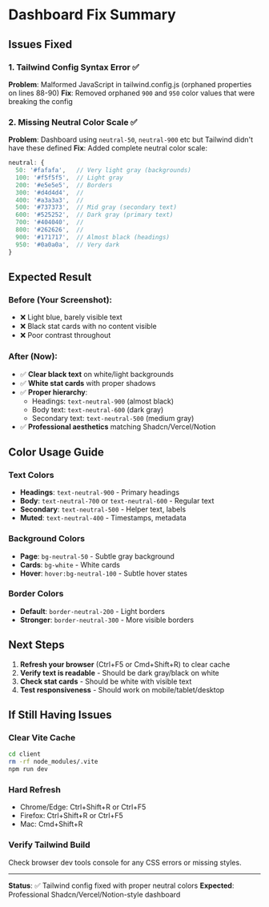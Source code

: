 # Dashboard Fix Summary

## Issues Fixed

### 1. Tailwind Config Syntax Error ✅
**Problem**: Malformed JavaScript in tailwind.config.js (orphaned properties on lines 88-90)
**Fix**: Removed orphaned `900` and `950` color values that were breaking the config

### 2. Missing Neutral Color Scale ✅
**Problem**: Dashboard using `neutral-50`, `neutral-900` etc but Tailwind didn't have these defined
**Fix**: Added complete neutral color scale:
```javascript
neutral: {
  50: '#fafafa',   // Very light gray (backgrounds)
  100: '#f5f5f5',  // Light gray
  200: '#e5e5e5',  // Borders
  300: '#d4d4d4',  //
  400: '#a3a3a3',  //
  500: '#737373',  // Mid gray (secondary text)
  600: '#525252',  // Dark gray (primary text)
  700: '#404040',  //
  800: '#262626',  //
  900: '#171717',  // Almost black (headings)
  950: '#0a0a0a',  // Very dark
}
```

## Expected Result

### Before (Your Screenshot):
- ❌ Light blue, barely visible text
- ❌ Black stat cards with no content visible
- ❌ Poor contrast throughout

### After (Now):
- ✅ **Clear black text** on white/light backgrounds
- ✅ **White stat cards** with proper shadows
- ✅ **Proper hierarchy**: 
  - Headings: `text-neutral-900` (almost black)
  - Body text: `text-neutral-600` (dark gray)
  - Secondary text: `text-neutral-500` (medium gray)
- ✅ **Professional aesthetics** matching Shadcn/Vercel/Notion

## Color Usage Guide

### Text Colors
- **Headings**: `text-neutral-900` - Primary headings
- **Body**: `text-neutral-700` or `text-neutral-600` - Regular text
- **Secondary**: `text-neutral-500` - Helper text, labels
- **Muted**: `text-neutral-400` - Timestamps, metadata

### Background Colors
- **Page**: `bg-neutral-50` - Subtle gray background
- **Cards**: `bg-white` - White cards
- **Hover**: `hover:bg-neutral-100` - Subtle hover states

### Border Colors
- **Default**: `border-neutral-200` - Light borders
- **Stronger**: `border-neutral-300` - More visible borders

## Next Steps

1. **Refresh your browser** (Ctrl+F5 or Cmd+Shift+R) to clear cache
2. **Verify text is readable** - Should be dark gray/black on white
3. **Check stat cards** - Should be white with visible text
4. **Test responsiveness** - Should work on mobile/tablet/desktop

## If Still Having Issues

### Clear Vite Cache
```bash
cd client
rm -rf node_modules/.vite
npm run dev
```

### Hard Refresh
- Chrome/Edge: Ctrl+Shift+R or Ctrl+F5
- Firefox: Ctrl+Shift+R or Ctrl+F5  
- Mac: Cmd+Shift+R

### Verify Tailwind Build
Check browser dev tools console for any CSS errors or missing styles.

---

**Status**: ✅ Tailwind config fixed with proper neutral colors
**Expected**: Professional Shadcn/Vercel/Notion-style dashboard
